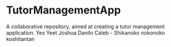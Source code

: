 # TutorManagementApp
A collaborative repository, aimed at creating a tutor management application.
Yes
Yeet
Joshua
Danilo
Caleb - Shikanoko nokonoko koshitantan